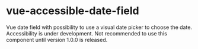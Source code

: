 # vue-accessible-date-field
Vue date field with possibility to use a visual date picker to choose the date. Accessibility is under development. Not recommended to use this component until version 1.0.0 is released.
